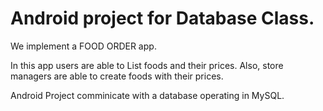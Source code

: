 # Android project for Database Class.

We implement a FOOD ORDER app. 

In this app users are able to List foods and their prices. Also, store managers are able to create foods with their prices. 

Android Project comminicate with a database operating in MySQL.
